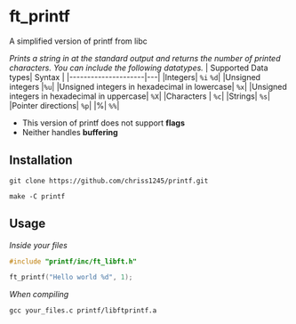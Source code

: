 # ft_printf

A simplified version of printf from libc

*Prints a string in at the standard output and returns the number of printed characters. You can include the following datatypes.*
| Supported Data types| Syntax |
|---------------------|---|
|Integers| ``%i`` ``%d``|
|Unsigned integers |``%u``|
|Unsigned integers in hexadecimal in lowercase| ``%x``|
|Unsigned integers in hexadecimal in uppercase| ``%X``|
|Characters | ``%c``|
|Strings| ``%s``|
|Pointer directions| ``%p``|
|%| ``%%``|

* This version of printf does not support **flags**
* Neither handles **buffering**

## Installation
```console
git clone https://github.com/chriss1245/printf.git
```
```console
make -C printf
```

## Usage
*Inside your files*
```c 
#include "printf/inc/ft_libft.h"
````
```c 
ft_printf("Hello world %d", 1);
````

*When compiling*
```console
gcc your_files.c printf/libftprintf.a
``` 
